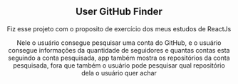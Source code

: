 <center>
<h2 style="text-align: center;">User GitHub Finder</h2>
<p>Fiz esse projeto com o proposito de exercício dos meus estudos de ReactJs</p>
<p>Nele o usuário consegue pesquisar uma conta do GitHub, e o usuário consegue informações da quantidade de seguidores e quantas contas esta seguindo a conta pesquisada, app também mostra os repositórios da conta pesquisada, fora que também o usuário pode pesquisar qual repositório dela o usuário quer achar</p>
</center>
